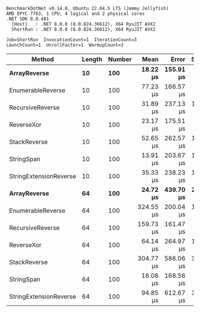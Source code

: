 ```

BenchmarkDotNet v0.14.0, Ubuntu 22.04.5 LTS (Jammy Jellyfish)
AMD EPYC 7763, 1 CPU, 4 logical and 2 physical cores
.NET SDK 8.0.401
  [Host]   : .NET 8.0.8 (8.0.824.36612), X64 RyuJIT AVX2
  ShortRun : .NET 8.0.8 (8.0.824.36612), X64 RyuJIT AVX2

Job=ShortRun  InvocationCount=1  IterationCount=3  
LaunchCount=1  UnrollFactor=1  WarmupCount=3  

```
| Method                 | Length | Number | Mean      | Error     | StdDev    | Median     | Min        | Max       | Allocated |
|----------------------- |------- |------- |----------:|----------:|----------:|-----------:|-----------:|----------:|----------:|
| **ArrayReverse**           | **10**     | **100**    |  **18.22 μs** | **155.91 μs** |  **8.546 μs** |  **16.611 μs** |  **10.600 μs** |  **27.46 μs** |  **10.09 KB** |
| EnumerableReverse      | 10     | 100    |  77.23 μs | 166.57 μs |  9.130 μs |  74.809 μs |  69.549 μs |  87.32 μs |  25.72 KB |
| RecursiveReverse       | 10     | 100    |  31.89 μs | 237.13 μs | 12.998 μs |  26.659 μs |  22.321 μs |  46.69 μs |  33.53 KB |
| ReverseXor             | 10     | 100    |  23.17 μs | 175.51 μs |  9.620 μs |  20.428 μs |  15.219 μs |  33.86 μs |  10.09 KB |
| StackReverse           | 10     | 100    |  52.65 μs | 262.57 μs | 14.392 μs |  45.074 μs |  43.632 μs |  69.25 μs |  31.19 KB |
| StringSpan             | 10     | 100    |  13.91 μs | 203.67 μs | 11.164 μs |   7.473 μs |   7.453 μs |  26.80 μs |   5.41 KB |
| StringExtensionReverse | 10     | 100    |  35.33 μs | 238.23 μs | 13.058 μs |  28.102 μs |  27.481 μs |  50.40 μs |  28.84 KB |
| **ArrayReverse**           | **64**     | **100**    |  **24.72 μs** | **439.70 μs** | **24.101 μs** |  **12.432 μs** |   **9.236 μs** |  **52.49 μs** |  **30.41 KB** |
| EnumerableReverse      | 64     | 100    | 324.55 μs | 200.04 μs | 10.965 μs | 330.766 μs | 311.891 μs | 331.00 μs |  59.31 KB |
| RecursiveReverse       | 64     | 100    | 159.73 μs | 161.47 μs |  8.851 μs | 162.673 μs | 149.780 μs | 166.73 μs | 560.88 KB |
| ReverseXor             | 64     | 100    |  64.14 μs | 264.97 μs | 14.524 μs |  60.762 μs |  51.606 μs |  80.06 μs |  30.41 KB |
| StackReverse           | 64     | 100    | 304.77 μs | 586.06 μs | 32.124 μs | 308.954 μs | 270.764 μs | 334.60 μs |  88.22 KB |
| StringSpan             | 64     | 100    |  16.08 μs | 168.56 μs |  9.239 μs |  11.041 μs |  10.450 μs |  26.74 μs |  15.56 KB |
| StringExtensionReverse | 64     | 100    |  94.85 μs | 612.67 μs | 33.583 μs |  79.107 μs |  72.024 μs | 133.41 μs |  68.69 KB |
